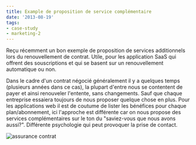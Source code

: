```yaml
---
title: Example de proposition de service complémentaire
date: '2013-08-19'
tags:
- case-study
- marketing-2
---
```


Reçu récemment un bon exemple de proposition de services additionnels lors du renouvellement de contrat. Utile, pour les application SaaS qui offrent des souscriptions et qui se basent sur un renouvellement automatique ou non.

Dans le cadre d'un contrat négocié généralement il y a quelques temps (plusieurs années dans ce cas), la plupart d'entre nous se contentent de payer et ainsi renouveler l'entente, sans changements. Sauf que chaque entreprise essaiera toujours de nous proposer quelque chose en plus. Pour les applications web il est de coutume de lister les bénéfices pour chaque plan/abonnement, ici l'approche est différente car on nous propose des services complémentaires sur le ton du "saviez-vous que nous avons aussi?". Différente psychologie qui peut provoquer la prise de contact.


![assurance contrat](http://blog.yafoy.com/wp-content/uploads/IMG_0742-1024x258.jpg)
